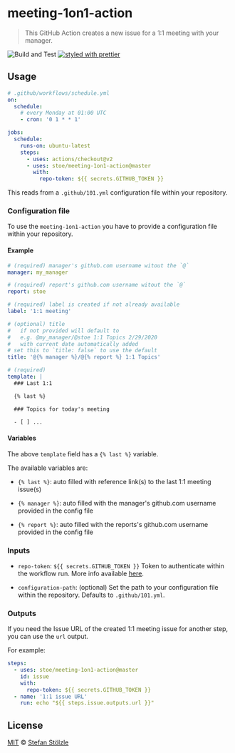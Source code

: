 # meeting-1on1-action

> This GitHub Action creates a new issue for a 1:1 meeting with your manager.

![Build and Test](https://github.com/stoe/meeting-1on1-action/workflows/Build%20and%20Test/badge.svg) [![styled with prettier](https://img.shields.io/badge/styled_with-prettier-ff69b4.svg)](https://github.com/prettier/prettier)

## Usage

```yml
# .github/workflows/schedule.yml
on:
  schedule:
    # every Monday at 01:00 UTC
    - cron: '0 1 * * 1'

jobs:
  schedule:
    runs-on: ubuntu-latest
    steps:
      - uses: actions/checkout@v2
      - uses: stoe/meeting-1on1-action@master
        with:
          repo-token: ${{ secrets.GITHUB_TOKEN }}
```

This reads from a `.github/101.yml` configuration file within your repository.

### Configuration file

To use the `meeting-1on1-action` you have to provide a configuration file within your repository.

#### Example

```yml
# (required) manager's github.com username witout the `@`
manager: my_manager

# (required) report's github.com username witout the `@`
report: stoe

# (required) label is created if not already available
label: '1:1 meeting'

# (optional) title
#   if not provided will default to
#   e.g. @my_manager/@stoe 1:1 Topics 2/29/2020
#   with current date automatically added
# set this to `title: false` to use the default
title: '@{% manager %}/@{% report %} 1:1 Topics'

# (required)
template: |
  ### Last 1:1

  {% last %}

  ### Topics for today's meeting

  - [ ] ...
```

#### Variables

The above `template` field has a `{% last %}` variable.

The available variables are:

- `{% last %}`: auto filled with reference link(s) to the last 1:1 meeting issue(s)

- `{% manager %}`: auto filled with the manager's github.com username provided in the config file

- `{% report %}`: auto filled with the reports's github.com username provided in the config file


### Inputs

- `repo-token`: `${{ secrets.GITHUB_TOKEN }}` Token to authenticate within the workflow run. More info available [here](https://help.github.com/en/actions/configuring-and-managing-workflows/authenticating-with-the-github_token#about-the-github_token-secret).

- `configuration-path`: (optional) Set the path to your configuration file within the repository. Defaults to `.github/101.yml`.

### Outputs

If you need the Issue URL of the created 1:1 meeting issue for another step, you can use the `url` output.

For example:

```yml
steps:
  - uses: stoe/meeting-1on1-action@master
    id: issue
    with:
      repo-token: ${{ secrets.GITHUB_TOKEN }}
  - name: '1:1 issue URL'
    run: echo "${{ steps.issue.outputs.url }}"
```

## License

[MIT](./license) © [Stefan Stölzle](https://github.com/stoe)
